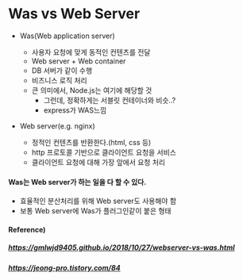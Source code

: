 # Was vs Web Server

* Was(Web application server)
  * 사용자 요청에 맞게 동적인 컨텐츠를 전달
  * Web server + Web container
  * DB 서버가 같이 수행
  * 비즈니스 로직 처리
  * 큰 의미에서, Node.js는 여기에 해당할 것
    * 그런데, 정확하게는 서블릿 컨테이너와 비슷..?
    * express가 WAS느낌



* Web server(e.g. nginx)
  * 정적인 컨텐츠를 반환한다.(html, css 등)
  * http 프로토콜 기반으로 클라이언트 요청을 서비스
  * 클라이언트 요청에 대해 가장 앞에서 요청 처리



#### Was는 Web server가 하는 일을 다 할 수 있다.

* 효율적인 분산처리를 위해 Web server도 사용해야 함
* 보통 Web server에 Was가 플러그인같이 붙은 형태



#### Reference)

##### https://gmlwjd9405.github.io/2018/10/27/webserver-vs-was.html

##### https://jeong-pro.tistory.com/84